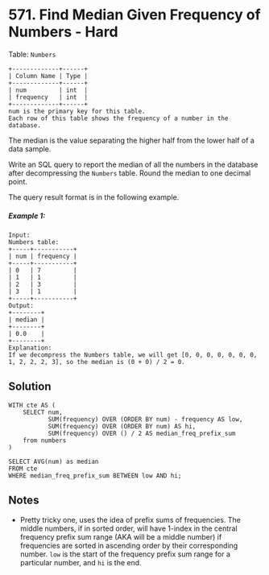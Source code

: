 # 571. Find Median Given Frequency of Numbers - Hard

Table: `Numbers`

```
+-------------+------+
| Column Name | Type |
+-------------+------+
| num         | int  |
| frequency   | int  |
+-------------+------+
num is the primary key for this table.
Each row of this table shows the frequency of a number in the database.
```

The median is the value separating the higher half from the lower half of a data sample.

Write an SQL query to report the median of all the numbers in the database after decompressing the `Numbers` table. Round the median to one decimal point.

The query result format is in the following example.

##### Example 1:

```
Input: 
Numbers table:
+-----+-----------+
| num | frequency |
+-----+-----------+
| 0   | 7         |
| 1   | 1         |
| 2   | 3         |
| 3   | 1         |
+-----+-----------+
Output: 
+--------+
| median |
+--------+
| 0.0    |
+--------+
Explanation: 
If we decompress the Numbers table, we will get [0, 0, 0, 0, 0, 0, 0, 1, 2, 2, 2, 3], so the median is (0 + 0) / 2 = 0.
```

## Solution

```
WITH cte AS (
    SELECT num,
           SUM(frequency) OVER (ORDER BY num) - frequency AS low,
           SUM(frequency) OVER (ORDER BY num) AS hi,
           SUM(frequency) OVER () / 2 AS median_freq_prefix_sum
    from numbers 
)

SELECT AVG(num) as median
FROM cte
WHERE median_freq_prefix_sum BETWEEN low AND hi;
```

## Notes
- Pretty tricky one, uses the idea of prefix sums of frequencies. The middle numbers, if in sorted order, will have 1-index in the central frequency prefix sum range (AKA will be a middle number) if frequencies are sorted in ascending order by their corresponding number. `low` is the start of the frequency prefix sum range for a particular number, and `hi` is the end.